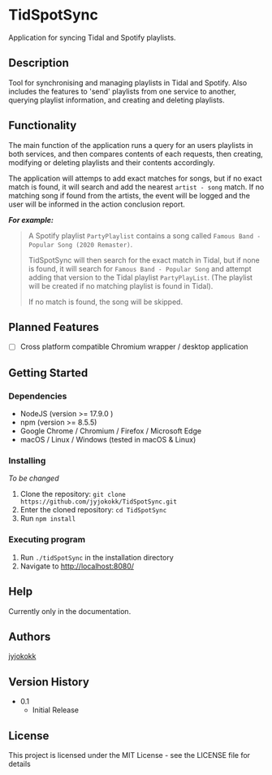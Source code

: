 # TidSpotSync

Application for syncing Tidal and Spotify playlists.

## Description

Tool for synchronising and managing playlists in Tidal
and Spotify. Also includes the features to 'send' playlists from one service to
another, querying playlist information, and creating and deleting playlists.

## Functionality

The main function of the application runs a query for an users playlists in both
services, and then compares contents of each requests, then creating, modifying
or deleting playlists and their contents accordingly.

The application will attemps to add exact matches for songs, but if no exact
match is found, it will search and add the nearest `artist - song` match. If no
matching song if found from the artists, the event will be logged and the user
will be informed in the action conclusion report.

***For example:***

> A Spotify playlist `PartyPlaylist` contains a song called `Famous Band - Popular Song (2020 Remaster)`.
>
> TidSpotSync will then search for the exact match in Tidal, but if none is found, it will search for `Famous Band - Popular Song` and attempt adding that version to the Tidal playlist `PartyPlayList`. (The playlist will be created if no matching playlist is found in Tidal).
>
> If no match is found, the song will be skipped.

## Planned Features

- [ ] Cross platform compatible Chromium wrapper / desktop application

## Getting Started

### Dependencies

- NodeJS (version >= 17.9.0 )
- npm (version >= 8.5.5)
- Google Chrome / Chromium / Firefox / Microsoft Edge
- macOS / Linux / Windows (tested in macOS & Linux)

### Installing

*To be changed*

1. Clone the repository: `git clone https://github.com/jyjokokk/TidSpotSync.git`
2. Enter the cloned repository: `cd TidSpotSync`
3. Run `npm install`

### Executing program

1. Run `./tidSpotSync` in the installation directory
2. Navigate to <http://localhost:8080/>

## Help

Currently only in the documentation.

## Authors

[jyjokokk](mailto:j.j.kokkola@gmail.com)

## Version History

- 0.1
  - Initial Release

## License

This project is licensed under the MIT License - see the LICENSE file for details

